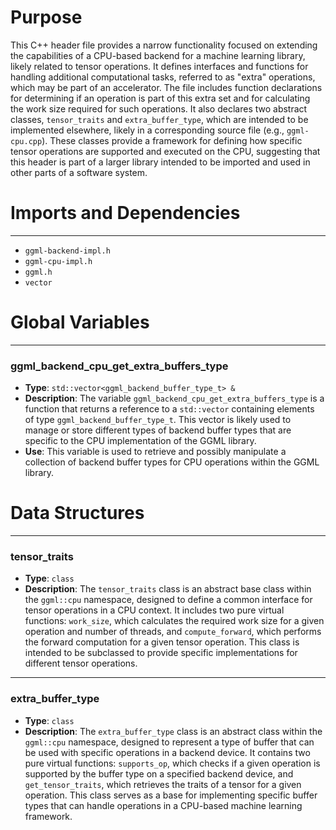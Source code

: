 # Purpose
This C++ header file provides a narrow functionality focused on extending the capabilities of a CPU-based backend for a machine learning library, likely related to tensor operations. It defines interfaces and functions for handling additional computational tasks, referred to as "extra" operations, which may be part of an accelerator. The file includes function declarations for determining if an operation is part of this extra set and for calculating the work size required for such operations. It also declares two abstract classes, `tensor_traits` and `extra_buffer_type`, which are intended to be implemented elsewhere, likely in a corresponding source file (e.g., `ggml-cpu.cpp`). These classes provide a framework for defining how specific tensor operations are supported and executed on the CPU, suggesting that this header is part of a larger library intended to be imported and used in other parts of a software system.
# Imports and Dependencies

---
- `ggml-backend-impl.h`
- `ggml-cpu-impl.h`
- `ggml.h`
- `vector`


# Global Variables

---
### ggml\_backend\_cpu\_get\_extra\_buffers\_type
- **Type**: `std::vector<ggml_backend_buffer_type_t> &`
- **Description**: The variable `ggml_backend_cpu_get_extra_buffers_type` is a function that returns a reference to a `std::vector` containing elements of type `ggml_backend_buffer_type_t`. This vector is likely used to manage or store different types of backend buffer types that are specific to the CPU implementation of the GGML library.
- **Use**: This variable is used to retrieve and possibly manipulate a collection of backend buffer types for CPU operations within the GGML library.


# Data Structures

---
### tensor\_traits<!-- {{#data_structure:tensor_traits}} -->
- **Type**: `class`
- **Description**: The `tensor_traits` class is an abstract base class within the `ggml::cpu` namespace, designed to define a common interface for tensor operations in a CPU context. It includes two pure virtual functions: `work_size`, which calculates the required work size for a given operation and number of threads, and `compute_forward`, which performs the forward computation for a given tensor operation. This class is intended to be subclassed to provide specific implementations for different tensor operations.


---
### extra\_buffer\_type<!-- {{#data_structure:extra_buffer_type}} -->
- **Type**: `class`
- **Description**: The `extra_buffer_type` class is an abstract class within the `ggml::cpu` namespace, designed to represent a type of buffer that can be used with specific operations in a backend device. It contains two pure virtual functions: `supports_op`, which checks if a given operation is supported by the buffer type on a specified backend device, and `get_tensor_traits`, which retrieves the traits of a tensor for a given operation. This class serves as a base for implementing specific buffer types that can handle operations in a CPU-based machine learning framework.


